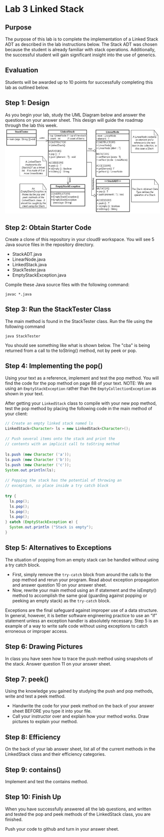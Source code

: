 # Lab 3 Linked Stack
## Purpose
The purpose of this lab is to complete the implementation of a Linked Stack ADT as described in the lab instructions below.  The Stack ADT was chosen because the student is already familiar with stack operations.   Additionally, the successful student will gain significant insight into the use of generics.  
## Evaluation
Students will be awarded up to 10 points for successfully completing this lab as outlined below.
## Step 1: Design
As you begin your lab, study the UML Diagram below and answer the questions on your answer sheet.  This design will guide the roadmap through the lab this week.
![UML diagram](images/UML.png)

## Step 2: Obtain Starter Code
Create a clone of this repository in your cloud9 workspace. You will see 5 Java source files in the repository directory.
* StackADT.java
* LinearNode.java
* LinkedStack.java
* StackTester.java
* EmptyStackException.java

Compile these Java source files with the following command:
```
javac *.java
```
## Step 3: Run the StackTester Class
The main method is found in the StackTester class. Run the file using the following command
```
java StackTester
```
You should see something like what is shown below.  The "cba" is being returned from a call to the toString() method, not by peek or pop.
## Step 4: Implementing the pop()
Using your text as a reference, implement and test the pop method.  You will find the code for the pop method on page 88 of your text.
NOTE: We are using an ```EmptyStackException``` rather than the ```EmptyCollectionException``` as shown in your text.

After getting your ```LinkedStack``` class to compile with your new pop method, test the pop method by placing the following code in the main method of your client:
```Java
// Create an empty linked stack named ls
LinkedStack<Character> ls = new LinkedStack<Character>();

// Push several items onto the stack and print the
// contents with an implicit call to toString method

ls.push (new Character ('a'));
ls.push (new Character ('b'));
ls.push (new Character ('c'));
System.out.println(ls);

// Popping the stack has the potential of throwing an
// exception, so place inside a try catch block

try {
  ls.pop();
  ls.pop();
  ls.pop();
  ls.pop();
} catch (EmptyStackException e) {
  System.out.println ("Stack is empty");
}
```

## Step 5:	Alternatives to Exceptions
The situation of popping from an empty stack can be handled without using a try catch block.

* First, simply remove the ```try-catch``` block from around the calls to the pop method and rerun your program.  Read about exception propagation and answer question 10 on your answer sheet.
* Now, rewrite your main method using an if statement and the isEmpty() method to accomplish the same goal (guarding against popping or peeking an empty stack) as the ```try-catch``` block.

Exceptions are the final safeguard against improper use of a data structure.  In general, however, it is better software engineering practice to use an “if” statement unless an exception handler is absolutely necessary.  Step 5 is an example of a way to write safe code without using exceptions to catch erroneous or improper access.

## Step 6: Drawing Pictures
In class you have seen how to trace the push method using snapshots of the stack.  Answer question 11 on your answer sheet.

## Step 7: peek()
Using the knowledge you gained by studying the push and pop methods, write and test a peek method.
* Handwrite the code for your peek method on the back of your answer sheet BEFORE you type it into your file.
* Call your instructor over and explain how your method works. Draw pictures to explain your method.

## Step 8: Efficiency
On the back of your lab answer sheet, list all of the current methods in the LinkedStack class and their efficiency categories.  

## Step 9: contains()
Implement and test the contains method.

## Step 10: Finish Up
When you have successfully answered all the lab questions, and written and tested the pop and peek methods of the LinkedStack class, you are finished.

Push your code to github and turn in your answer sheet.

